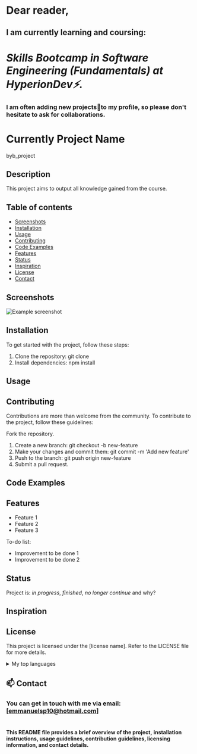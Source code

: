 # Dear reader,
## I am currently learning and coursing:
# _Skills Bootcamp in Software Engineering (Fundamentals) at HyperionDev⚡._


### I am often adding new projects🔭to my profile, so please don't hesitate to ask for collaborations.

# Currently Project Name
byb_project

## Description
This project aims to output all knowledge gained from the course. 


## Table of contents
* [Screenshots](#screenshots)
* [Installation](#installation)
* [Usage](#usage)
* [Contributing](#contributing)
* [Code Examples](#code-examples)
* [Features](#features)
* [Status](#status)
* [Inspiration](#inspiration)
* [License](#license)
* [Contact](#contact)



## Screenshots
![Example screenshot](./img/screenshot.png)

## Installation
To get started with the project, follow these steps:

1. Clone the repository: git clone <repository-url>
2. Install dependencies: npm install


## Usage


## Contributing
Contributions are more than welcome from the community. To contribute to 
the project, follow these guidelines:

Fork the repository.
1. Create a new branch: git checkout -b new-feature
2. Make your changes and commit them: git commit -m 'Add 
new feature'
3. Push to the branch: git push origin new-feature
4. Submit a pull request.


## Code Examples



## Features
* Feature 1
* Feature 2
* Feature 3

To-do list:
* Improvement to be done 1
* Improvement to be done 2



## Status
Project is: _in progress_, _finished_, _no longer continue_ and 
why?

## Inspiration

## License
This project is licensed under the [license name]. Refer to the 
LICENSE file for more details.






<details>
 ## <summary>My top languages</summary>

| Rank | Languages |
|-----:|-----------|
|     1| Python    |
|     2| JavaScript|


</details>



## 📫 Contact
### You can get in touch with me via email: [emmanuelsp10@hotmail.com] 

#
**This README file provides a brief overview of the project,** 
**installation instructions, usage guidelines, contribution** 
**guidelines, licensing information, and contact details.**


<!--
**EmmanuelSierra/EmmanuelSierra** is a ✨ _special_ ✨ repository because its `README.md` (this file) appears on your GitHub profile.

Here are some ideas to get you started:

- 🔭 I’m currently working on ...
- 🌱 I’m currently learning ...
- 👯 I’m looking to collaborate on ...
- 🤔 I’m looking for help with ...
- 💬 Ask me about ...
- 📫 How to reach me: ...
- 😄 Pronouns: ...
- ⚡ Fun fact: ...
-->
